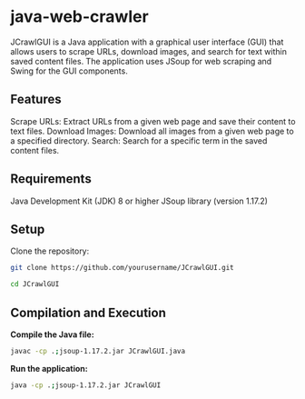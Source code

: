 # java-web-crawler

JCrawlGUI is a Java application with a graphical user interface (GUI) that allows users to scrape URLs, download images, and search for text within saved content files. The application uses JSoup for web scraping and Swing for the GUI components.
<br>
## Features
Scrape URLs: Extract URLs from a given web page and save their content to text files.
Download Images: Download all images from a given web page to a specified directory.
Search: Search for a specific term in the saved content files.
<br>
## Requirements
Java Development Kit (JDK) 8 or higher
JSoup library (version 1.17.2)
<br>
## Setup
Clone the repository:
```bash
git clone https://github.com/yourusername/JCrawlGUI.git
```
```bash
cd JCrawlGUI
```
## Compilation and Execution
**Compile the Java file:**
```bash
javac -cp .;jsoup-1.17.2.jar JCrawlGUI.java
```
**Run the application:**
```bash
java -cp .;jsoup-1.17.2.jar JCrawlGUI
```
